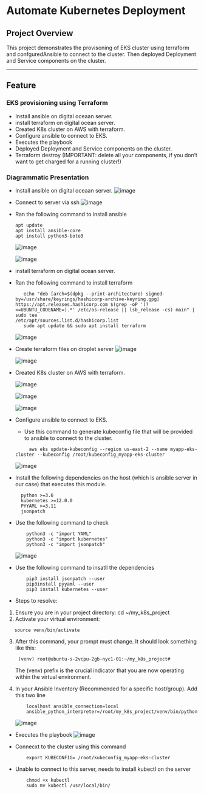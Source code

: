 # **Automate Kubernetes Deployment**

## **Project Overview**
This project demonstrates the provisoning of EKS cluster using terraform and confguredAnsible to connect to the cluster. Then deployed Deployment and Service components on the cluster.

---
  
## **Feature**

### **EKS provisioning using Terraform**

- Install ansible on digital oceaan server.
- install terraform on digital ocean server.
- Created K8s cluster on AWS with terraform.
- Configure ansible to connect to EKS.
- Executes the playbook
- Deployed Deployment and Service components on the cluster.
- Terraform destroy (IMPORTANT: delete all your components, if you don’t want to get charged for a running cluster!)


### **Diagrammatic Presentation**
- Install ansible on digital oceaan server.
  ![image](https://github.com/user-attachments/assets/10ea02e0-d399-4ac0-8ea5-aebc766b01cf)
- Connect to server via ssh
  ![image](https://github.com/user-attachments/assets/16aa9534-9bd4-4619-9d86-6fac0a7166f2)
- Ran the following command to install ansible
  ```
  apt update
  apt install ansible-core
  apt install python3-boto3
  ```
  ![image](https://github.com/user-attachments/assets/79a7427a-8222-4d5a-acb1-24e2cad5143d)

  ![image](https://github.com/user-attachments/assets/1d37ea01-8df6-4259-a6d6-44b088bc53ea)


- install terraform on digital ocean server.
- Ran the following command to install terraform
  ```wget -O - https://apt.releases.hashicorp.com/gpg | sudo gpg --dearmor -o /usr/share/keyrings/hashicorp-archive-keyring.gpg
     echo "deb [arch=$(dpkg --print-architecture) signed-by=/usr/share/keyrings/hashicorp-archive-keyring.gpg] https://apt.releases.hashicorp.com $(grep -oP '(?<=UBUNTU_CODENAME=).*' /etc/os-release || lsb_release -cs) main" | sudo tee                                        /etc/apt/sources.list.d/hashicorp.list
     sudo apt update && sudo apt install terraform
  ```

  ![image](https://github.com/user-attachments/assets/2ae5abd9-731d-4b25-ad73-3e44b8dc583c)

- Create terraform files on droplet server
  ![image](https://github.com/user-attachments/assets/060503c0-cf51-46c9-9ba4-16c8c8515071)

  ![image](https://github.com/user-attachments/assets/4f44d84a-9f41-4908-9daf-3b1f75b10915)



- Created K8s cluster on AWS with terraform.
  
  ![image](https://github.com/user-attachments/assets/f584ca33-8475-42d6-a132-bdce55976bb7)

  ![image](https://github.com/user-attachments/assets/6b406d5f-cceb-482a-98b1-75cb71346d76)


  ![image](https://github.com/user-attachments/assets/03f071e8-f948-4cf5-92aa-cc725e36c9c8)

- Configure ansible to connect to EKS.

    - Use this command to generate kubeconfig file that will be provided to ansible to connect to the cluster.
     ```
          aws eks update-kubeconfig --region us-east-2 --name myapp-eks-cluster --kubeconfig /root/kubeconfig_myapp-eks-cluster
     ````
    
    ![image](https://github.com/user-attachments/assets/f9b7ce6b-0450-4a12-9a52-f69de7374075)
  
- Install the following dependencies on the host (which is ansible server in our case) that executes this module.
  
  ```
    python >=3.6
    kubernetes >=12.0.0
    PYYAML >=3.11
    jsonpatch
  ```

- Use the following command to check

  ```
      python3 -c "import YAML"
      python3 -c "import kubernetes"
      python3 -c "import jsonpatch"
  ```

  ![image](https://github.com/user-attachments/assets/83ec64ad-52de-4858-aada-beb5a6a2bcc2)

- Use the following command to insatll the dependencies
  ```
      pip3 install jsonpatch --user
      pip3install pyyaml --user
      pip3 install kubernetes --user
  ```
- Steps to resolve:
1.	Ensure you are in your project directory: cd ~/my_k8s_project
2.	Activate your virtual environment:
   ```
      source venv/bin/activate
   ```
3. After this command, your prompt must change. It should look something like this:
   ```
    (venv) root@ubuntu-s-2vcpu-2gb-nyc1-01:~/my_k8s_project#
   ```
    The (venv) prefix is the crucial indicator that you are now operating within the virtual environment.
   
4. In your Ansible Inventory (Recommended for a specific host/group). Add this two line
   ```
       localhost ansible_connection=local
       ansible_python_interpreter=/root/my_k8s_project/venv/bin/python
   ```
       
    ![image](https://github.com/user-attachments/assets/df7e1db7-c82f-4b1c-9ecd-9c9d77902649)

- Executes the playbook
  ![image](https://github.com/user-attachments/assets/e102a8fb-027b-4919-9d3c-783dbe6aef0d)

- Connecxt to the cluster using this command
  ```
      export KUBECONFIG= /root/kubeconfig_myapp-eks-cluster
  ```
- Unable to connect to this server, needs to install kubectl on the server
  ``` curl -LO "https://dl.k8s.io/release/$(curl -L -s https://dl.k8s.io/release/stable.txt)/bin/linux/amd64/kubectl"
      chmod +x kubectl
      sudo mv kubectl /usr/local/bin/
  ```

  






 
